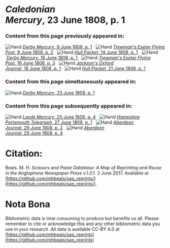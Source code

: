 # *Caledonian Mercury*, 23 June 1808, p. 1  
  
### Content from this page previously appeared in:  
![Hand](http://scissorsandpaste.net/wp-content/uploads/2017/06/smallhandpointer.png) [*Derby Mercury*, 9 June 1808, p. 1](https://mhbeals.github.io/sap_html/Derby-Mercury/Derby-Mercury-9-June-1808-p-1)  
![Hand](http://scissorsandpaste.net/wp-content/uploads/2017/06/smallhandpointer.png) [*Trewman's Exeter Flying Post*, 9 June 1808, p. 2](https://mhbeals.github.io/sap_html/Trewman's-Exeter-Flying-Post/Trewman's-Exeter-Flying-Post-9-June-1808-p-2)  
![Hand](http://scissorsandpaste.net/wp-content/uploads/2017/06/smallhandpointer.png) [*Hull Packet*, 14 June 1808, p. 1](https://mhbeals.github.io/sap_html/Hull-Packet/Hull-Packet-14-June-1808-p-1)  
![Hand](http://scissorsandpaste.net/wp-content/uploads/2017/06/smallhandpointer.png) [*Derby Mercury*, 16 June 1808, p. 1](https://mhbeals.github.io/sap_html/Derby-Mercury/Derby-Mercury-16-June-1808-p-1)  
![Hand](http://scissorsandpaste.net/wp-content/uploads/2017/06/smallhandpointer.png) [*Trewman's Exeter Flying Post*, 16 June 1808, p. 3](https://mhbeals.github.io/sap_html/Trewman's-Exeter-Flying-Post/Trewman's-Exeter-Flying-Post-16-June-1808-p-3)  
![Hand](http://scissorsandpaste.net/wp-content/uploads/2017/06/smallhandpointer.png) [*Jackson's Oxford Journal*, 18 June 1808, p. 1](https://mhbeals.github.io/sap_html/Jackson's-Oxford-Journal/Jackson's-Oxford-Journal-18-June-1808-p-1)  
![Hand](http://scissorsandpaste.net/wp-content/uploads/2017/06/smallhandpointer.png) [*Hull Packet*, 21 June 1808, p. 1](https://mhbeals.github.io/sap_html/Hull-Packet/Hull-Packet-21-June-1808-p-1)  
  
### Content from this page simeltaneously appeared in:  
![Hand](http://scissorsandpaste.net/wp-content/uploads/2017/06/smallhandpointer.png) [*Derby Mercury*, 23 June 1808, p. 1](https://mhbeals.github.io/sap_html/Derby-Mercury/Derby-Mercury-23-June-1808-p-1)  
  
### Content from this page subsequently appeared in:  
![Hand](http://scissorsandpaste.net/wp-content/uploads/2017/06/smallhandpointer.png) [*Leeds Mercury*, 25 June 1808, p. 4](https://mhbeals.github.io/sap_html/Leeds-Mercury/Leeds-Mercury-25-June-1808-p-4)  
![Hand](http://scissorsandpaste.net/wp-content/uploads/2017/06/smallhandpointer.png) [*Hampshire Portsmouth Telegraph*, 27 June 1808, p. 1](https://mhbeals.github.io/sap_html/Hampshire-Portsmouth-Telegraph/Hampshire-Portsmouth-Telegraph-27-June-1808-p-1)  
![Hand](http://scissorsandpaste.net/wp-content/uploads/2017/06/smallhandpointer.png) [*Aberdeen Journal*, 29 June 1808, p. 2](https://mhbeals.github.io/sap_html/Aberdeen-Journal/Aberdeen-Journal-29-June-1808-p-2)  
![Hand](http://scissorsandpaste.net/wp-content/uploads/2017/06/smallhandpointer.png) [*Aberdeen Journal*, 29 June 1808, p. 4](https://mhbeals.github.io/sap_html/Aberdeen-Journal/Aberdeen-Journal-29-June-1808-p-4)  


# Citation: 

Beals. M. H. *Scissors and Paste Database: A Map of Reprinting and Reuse in the Anglophone Newspaper Press v.1.0.1.* 2 June 2017. Available at [https://github.com/mhbeals/sap_reprints/](https://github.com/mhbeals/sap_reprints/). 

# Nota Bona

Bibliometric data is time consuming to produce but benefits us all. Please remember to cite or acknowledge this and any other bibliometric data you use in your research. All data is available CC-BY 4.0 at [https://github.com/mhbeals/sap_reprints](https://github.com/mhbeals/sap_reprints)